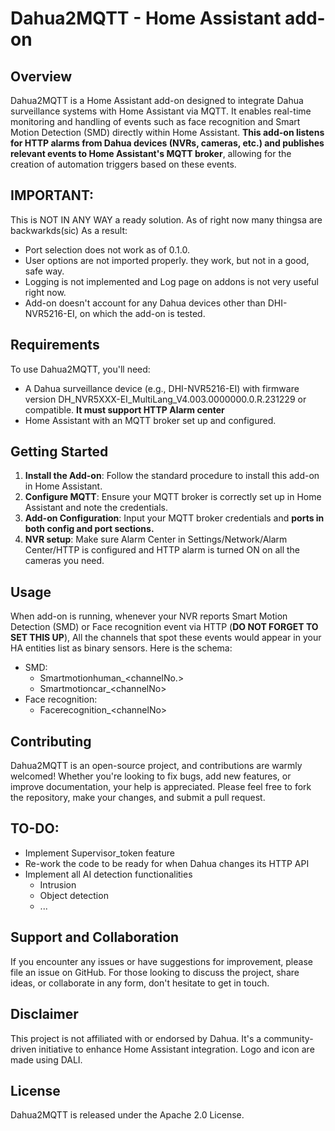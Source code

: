 # Dahua2MQTT - Home Assistant add-on

## Overview
Dahua2MQTT is a Home Assistant add-on designed to integrate Dahua surveillance systems with Home Assistant via MQTT. It enables real-time monitoring and handling of events such as face recognition and Smart Motion Detection (SMD) directly within Home Assistant. **This add-on listens for HTTP alarms from Dahua devices (NVRs, cameras, etc.) and publishes relevant events to Home Assistant's MQTT broker**, allowing for the creation of automation triggers based on these events.

## IMPORTANT:
This is NOT IN ANY WAY a ready solution. As of right now many thingsa are backwarkds(sic) As a result:
- Port selection does not work as of 0.1.0.
- User options are not imported properly. they work, but not in a good, safe way.
- Logging is not implemented and Log page on addons is not very useful right now.
- Add-on doesn't account for any Dahua devices other than DHI-NVR5216-EI, on which the add-on is tested.

## Requirements
To use Dahua2MQTT, you'll need:
- A Dahua surveillance device (e.g., DHI-NVR5216-EI) with firmware version DH_NVR5XXX-EI_MultiLang_V4.003.0000000.0.R.231229 or compatible. **It must support HTTP Alarm center**
- Home Assistant with an MQTT broker set up and configured.

## Getting Started
1. **Install the Add-on**: Follow the standard procedure to install this add-on in Home Assistant.
2. **Configure MQTT**: Ensure your MQTT broker is correctly set up in Home Assistant and note the credentials.
3. **Add-on Configuration**: Input your MQTT broker credentials and **ports in both config and port sections.**
4. **NVR setup**: Make sure Alarm Center in Settings/Network/Alarm Center/HTTP is configured and HTTP alarm is turned ON on all the cameras you need.

## Usage
When add-on is running, whenever your NVR reports Smart Motion Detection (SMD) or Face recognition event via HTTP (**DO NOT FORGET TO SET THIS UP**),
All the channels that spot these events would appear in your HA entities list as binary sensors. Here is the schema:
- SMD:
  - Smartmotionhuman_\<channelNo.>
  - Smartmotioncar_\<channelNo>
- Face recognition:
  - Facerecognition_\<channelNo>

## Contributing
Dahua2MQTT is an open-source project, and contributions are warmly welcomed! Whether you're looking to fix bugs, add new features, or improve documentation, your help is appreciated. Please feel free to fork the repository, make your changes, and submit a pull request.

## TO-DO:
- Implement Supervisor_token feature
- Re-work the code to be ready for when Dahua changes its HTTP API
- Implement all AI detection functionalities
  - Intrusion
  - Object detection
  - ...

## Support and Collaboration
If you encounter any issues or have suggestions for improvement, please file an issue on GitHub. For those looking to discuss the project, share ideas, or collaborate in any form, don't hesitate to get in touch.

## Disclaimer
This project is not affiliated with or endorsed by Dahua. It's a community-driven initiative to enhance Home Assistant integration.
Logo and icon are made using DALI.
## License
Dahua2MQTT is released under the Apache 2.0 License.
